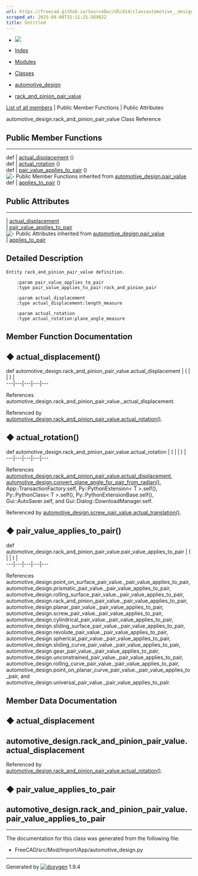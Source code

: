 ```yaml
---
url: https://freecad.github.io/SourceDoc/d5/d14/classautomotive__design_1_1rack__and__pinion__pair__value.html
scraped_at: 2025-09-08T15:11:25.569922
title: Untitled
---
```


  * [ ![](https://www.freecad.org/svg/logo-freecad.svg) ](https://freecadweb.org "FreeCAD")
  * [Index](../../index.html "Index")
  * [Modules](../../modules.html "Modules list")
  * [Classes](../../annotated.html "Annotated list")

  * [automotive_design](../../d4/ddf/namespaceautomotive__design.html)
  * [rack_and_pinion_pair_value](../../d5/d14/classautomotive__design_1_1rack__and__pinion__pair__value.html)

[List of all members](../../d7/dd2/classautomotive__design_1_1rack__and__pinion__pair__value-members.html) | Public Member Functions | Public Attributes

automotive_design.rack_and_pinion_pair_value Class Reference

##  Public Member Functions  
  
---  
def | [actual_displacement](../../d5/d14/classautomotive__design_1_1rack__and__pinion__pair__value.html#a3726da7f960d77da4c65ff701ad39e4d) ()  
def | [actual_rotation](../../d5/d14/classautomotive__design_1_1rack__and__pinion__pair__value.html#ab2d1c19d9196115e4cbeddd485fd10eb) ()  
def | [pair_value_applies_to_pair](../../d5/d14/classautomotive__design_1_1rack__and__pinion__pair__value.html#a01b3969f94ee767c8b3ddb1ecbfdc205) ()  
![-](../../closed.png) Public Member Functions inherited from
[automotive_design.pair_value](../../db/de8/classautomotive__design_1_1pair__value.html)  
def | [applies_to_pair](../../db/de8/classautomotive__design_1_1pair__value.html#ac72d51f14b9a115645f17d03853905b0) ()  
  
##  Public Attributes  
  
---  
|
[actual_displacement](../../d5/d14/classautomotive__design_1_1rack__and__pinion__pair__value.html#ab0c5ca4ff38b4e39763e3fb7f008a2ab)  
|
[pair_value_applies_to_pair](../../d5/d14/classautomotive__design_1_1rack__and__pinion__pair__value.html#a37033c03f74b6fa534e439e33e430dd8)  
![-](../../closed.png) Public Attributes inherited from
[automotive_design.pair_value](../../db/de8/classautomotive__design_1_1pair__value.html)  
|
[applies_to_pair](../../db/de8/classautomotive__design_1_1pair__value.html#a106ebf8650036d6170ceb14ab03178be)  
  
## Detailed Description

    
    
    Entity rack_and_pinion_pair_value definition.
    
        :param pair_value_applies_to_pair
        :type pair_value_applies_to_pair:rack_and_pinion_pair
    
        :param actual_displacement
        :type actual_displacement:length_measure
    
        :param actual_rotation
        :type actual_rotation:plane_angle_measure

## Member Function Documentation

## ◆ actual_displacement()

def automotive_design.rack_and_pinion_pair_value.actual_displacement  | ( | | ) |   
---|---|---|---|---  
  
References automotive_design.rack_and_pinion_pair_value._actual_displacement.

Referenced by
[automotive_design.rack_and_pinion_pair_value.actual_rotation()](../../d5/d14/classautomotive__design_1_1rack__and__pinion__pair__value.html#ab2d1c19d9196115e4cbeddd485fd10eb).

## ◆ actual_rotation()

def automotive_design.rack_and_pinion_pair_value.actual_rotation  | ( | | ) |   
---|---|---|---|---  
  
References
[automotive_design.rack_and_pinion_pair_value.actual_displacement](../../d5/d14/classautomotive__design_1_1rack__and__pinion__pair__value.html#ab0c5ca4ff38b4e39763e3fb7f008a2ab),
[automotive_design.convert_plane_angle_for_pair_from_radian()](../../d4/ddf/namespaceautomotive__design.html#ad3aa88c015a8618774d701c4ca5a797a),
App::TransactionFactory.self, Py::PythonExtension< T >.self(),
Py::PythonClass< T >.self(), Py::PythonExtensionBase.self(),
Gui::AutoSaver.self, and Gui::Dialog::DownloadManager.self.

Referenced by
[automotive_design.screw_pair_value.actual_translation()](../../de/d90/classautomotive__design_1_1screw__pair__value.html#a8669a1a3468644eae5316a4e8da63891).

## ◆ pair_value_applies_to_pair()

def automotive_design.rack_and_pinion_pair_value.pair_value_applies_to_pair  | ( | | ) |   
---|---|---|---|---  
  
References
automotive_design.point_on_surface_pair_value._pair_value_applies_to_pair,
automotive_design.prismatic_pair_value._pair_value_applies_to_pair,
automotive_design.rolling_surface_pair_value._pair_value_applies_to_pair,
automotive_design.rack_and_pinion_pair_value._pair_value_applies_to_pair,
automotive_design.planar_pair_value._pair_value_applies_to_pair,
automotive_design.screw_pair_value._pair_value_applies_to_pair,
automotive_design.cylindrical_pair_value._pair_value_applies_to_pair,
automotive_design.sliding_surface_pair_value._pair_value_applies_to_pair,
automotive_design.revolute_pair_value._pair_value_applies_to_pair,
automotive_design.spherical_pair_value._pair_value_applies_to_pair,
automotive_design.sliding_curve_pair_value._pair_value_applies_to_pair,
automotive_design.gear_pair_value._pair_value_applies_to_pair,
automotive_design.unconstrained_pair_value._pair_value_applies_to_pair,
automotive_design.rolling_curve_pair_value._pair_value_applies_to_pair,
automotive_design.point_on_planar_curve_pair_value._pair_value_applies_to_pair,
and automotive_design.universal_pair_value._pair_value_applies_to_pair.

## Member Data Documentation

## ◆ actual_displacement

automotive_design.rack_and_pinion_pair_value.actual_displacement  
---  
  
Referenced by
[automotive_design.rack_and_pinion_pair_value.actual_rotation()](../../d5/d14/classautomotive__design_1_1rack__and__pinion__pair__value.html#ab2d1c19d9196115e4cbeddd485fd10eb).

## ◆ pair_value_applies_to_pair

automotive_design.rack_and_pinion_pair_value.pair_value_applies_to_pair  
---  
  
* * *

The documentation for this class was generated from the following file:

  * FreeCAD/src/Mod/Import/App/automotive_design.py

* * *

Generated by
[![doxygen](../../doxygen.svg)](https://www.doxygen.org/index.html) 1.9.4

